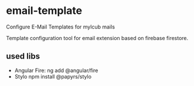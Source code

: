 # email-template
Configure E-Mail Templates for mylcub mails

Template configuration tool for email extension based on firebase firestore. 

## used libs
- Angular Fire: ng add @angular/fire
- Stylo npm install @papyrs/stylo